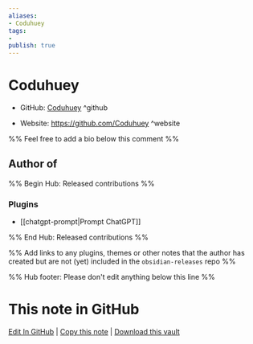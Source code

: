 ```yaml
---
aliases:
- Coduhuey
tags:
- 
publish: true
---
```


# Coduhuey

- GitHub: [Coduhuey](https://github.com/Coduhuey/) ^github
<!-- - Discord: `@` ^discord-->
- Website: <https://github.com/Coduhuey> ^website
<!-- - [[Publish sites|Publish site]]: <https://> ^publish-->

%% Feel free to add a bio below this comment %%


## Author of

%% Begin Hub: Released contributions %%
### Plugins
- [[chatgpt-prompt|Prompt ChatGPT]]

%% End Hub: Released contributions %%

%% Add links to any plugins, themes or other notes that the author has created but are not (yet) included in the `obsidian-releases` repo %%

<!--
### Unlisted plugins
-->

<!--
### Others
-->

<!--
## Sponsor this author
-->

<!-- - [[GitHub sponsors]]: [Sponsor @Coduhuey on GitHub Sponsors](https://github.com/sponsors/Coduhuey) ^github-sponsor-->
<!-- - [[Buy me a coffee]]: <https://> ^buy-me-a-coffee-->
<!-- - [[PayPal]]: <https://> ^paypal-->
<!-- - [[Patreon]]: <https://> ^patreon-->

<!--
## Follow this author
-->

<!-- - [[YouTube Channels|On YouTube]]: <https://> ^youtube-->
<!-- - Twitter: <https://> ^twitter-->
<!-- - ... -->

%% Hub footer: Please don't edit anything below this line %%

# This note in GitHub

<span class="git-footer">[Edit In GitHub](https://github.dev/obsidian-community/obsidian-hub/blob/main/01%20-%20Community/People/Coduhuey.md "git-hub-edit-note") | [Copy this note](https://raw.githubusercontent.com/obsidian-community/obsidian-hub/main/01%20-%20Community/People/Coduhuey.md "git-hub-copy-note") | [Download this vault](https://github.com/obsidian-community/obsidian-hub/archive/refs/heads/main.zip "git-hub-download-vault") </span>
